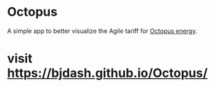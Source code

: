 # Octopus

A simple app to better visualize the Agile tariff for [Octopus energy](https://octopus.energy).

# visit https://bjdash.github.io/Octopus/
